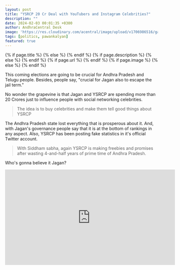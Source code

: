 ```yaml
---
layout: post
title: "YSRCP 20 Cr Deal with YouTubers and Instagram Celebrities?"
description: ""
date: 2024-02-03 00:01:35 +0300
author: AndhraCentral Desk
image: 'https://res.cloudinary.com/acentral/image/upload/v1706986516/ganja/jaganmoney.jpg'
tags: [politics, pawankalyan]
featured: true
---
```


<meta content="{{ site.title }}" property="og:site_name">
{% if page.title %}
  <meta content="{{ page.title }}" property="og:title">
{% else %}
  <meta content="{{ site.title }}" property="og:title">
{% endif %}
{% if page.description %}
  <meta content="{{ page.description }}" property="og:description">
{% else %}
  <meta content="{{ site.description }}" property="og:description">
{% endif %}
{% if page.url %}
  <meta content="{{ site.url }}{{ page.url }}" property="og:url">
{% endif %}
{% if page.image %}
  <meta content="https://res.cloudinary.com/acentral/image/upload/v1706986516/ganja/jaganmoney.jpg" property="og:image">
{% else %}
  <meta content="{{ site.url }}/images/og.png" property="og:image">
{% endif %}

This coming elections are going to be crucial for Andhra Pradesh and Telugu people. Besides, people say, "crucial for Jagan also to escape the jail term." 

No wonder the grapevine is that Jagan and YSRCP are spending more than 20 Crores just to influence people with social networking celebrities.

> The idea is to buy celebrities and make them tell good things about YSRCP

The Andhra Pradesh state lost everything that is prosperous about it. And, with Jagan's governance people say that it is at the bottom of rankings in any aspect. Also, YSRCP has been posting fake statistics in it's official Twitter account.

> With Siddham sabha, again YSRCP is making freebies and promises after wasting 4-and-half years of prime time of Andhra Pradesh. 

Who's gonna believe it Jagan?

<iframe width="560" height="315" src="https://www.youtube.com/embed/ueLLr-RuuIY?si=9PJS42fsWPr2KxCq" title="YouTube video player" frameborder="0" allow="accelerometer; autoplay; clipboard-write; encrypted-media; gyroscope; picture-in-picture; web-share" allowfullscreen></iframe>